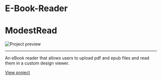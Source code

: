 # E-Book-Reader
# ModestRead

![Project preview](./preview.png)

***

An eBook reader that allows users to upload pdf and epub files and read them in a custom design viewer.

[View project](https://modest-read.fly.dev)
